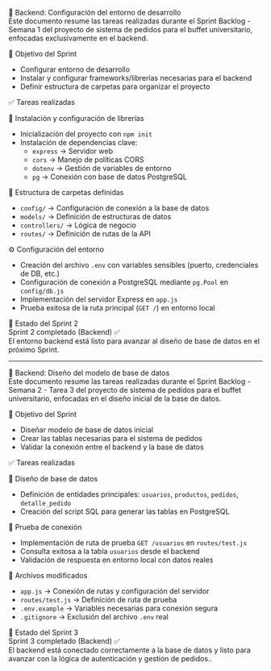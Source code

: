 🧾 Backend: Configuración del entorno de desarrollo  
Este documento resume las tareas realizadas durante el Sprint Backlog - Semana 1 del proyecto de sistema de pedidos para el buffet universitario, enfocadas exclusivamente en el backend.

🎯 Objetivo del Sprint  
- Configurar entorno de desarrollo  
- Instalar y configurar frameworks/librerías necesarias para el backend  
- Definir estructura de carpetas para organizar el proyecto  

✅ Tareas realizadas  

🔧 Instalación y configuración de librerías  
- Inicialización del proyecto con `npm init`  
- Instalación de dependencias clave:  
  - `express` → Servidor web  
  - `cors` → Manejo de políticas CORS  
  - `dotenv` → Gestión de variables de entorno  
  - `pg` → Conexión con base de datos PostgreSQL  

📁 Estructura de carpetas definidas  
- `config/` → Configuración de conexión a la base de datos  
- `models/` → Definición de estructuras de datos  
- `controllers/` → Lógica de negocio  
- `routes/` → Definición de rutas de la API  

⚙️ Configuración del entorno  
- Creación del archivo `.env` con variables sensibles (puerto, credenciales de DB, etc.)  
- Configuración de conexión a PostgreSQL mediante `pg.Pool` en `config/db.js`  
- Implementación del servidor Express en `app.js`  
- Prueba exitosa de la ruta principal (`GET /`) en entorno local  

📌 Estado del Sprint 2  
Sprint 2 completado (Backend) ✅  
El entorno backend está listo para avanzar al diseño de base de datos en el próximo Sprint.

---

🧾 Backend: Diseño del modelo de base de datos  
Este documento resume las tareas realizadas durante el Sprint Backlog - Semana 2 - Tarea 3 del proyecto de sistema de pedidos para el buffet universitario, enfocadas en el diseño inicial de la base de datos.

🎯 Objetivo del Sprint  
- Diseñar modelo de base de datos inicial  
- Crear las tablas necesarias para el sistema de pedidos  
- Validar la conexión entre el backend y la base de datos

✅ Tareas realizadas  

🧱 Diseño de base de datos  
- Definición de entidades principales: `usuarios`, `productos`, `pedidos`, `detalle_pedido`  
- Creación del script SQL para generar las tablas en PostgreSQL  

🧪 Prueba de conexión  
- Implementación de ruta de prueba `GET /usuarios` en `routes/test.js`  
- Consulta exitosa a la tabla `usuarios` desde el backend  
- Validación de respuesta en entorno local con datos reales  

📁 Archivos modificados  
- `app.js` → Conexión de rutas y configuración del servidor  
- `routes/test.js` → Definición de ruta de prueba  
- `.env.example` → Variables necesarias para conexión segura  
- `.gitignore` → Exclusión del archivo `.env` real

📌 Estado del Sprint 3  
Sprint 3 completado (Backend) ✅  
El backend está conectado correctamente a la base de datos y listo para avanzar con la lógica de autenticación y gestión de pedidos..
